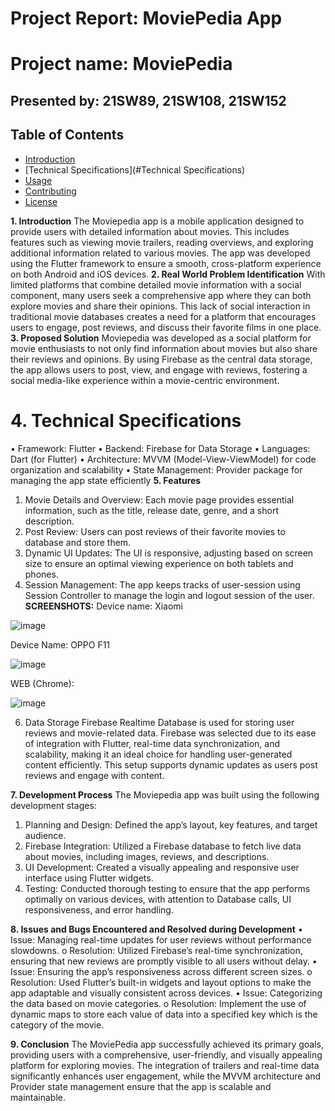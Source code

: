 # Project Report: MoviePedia App

# Project name: MoviePedia 
## Presented by: 21SW89, 21SW108, 21SW152

 ## Table of Contents
- [Introduction](#Introduction)
- [Technical Specifications](#Technical Specifications)
- [Usage](#usage)
- [Contributing](#contributing)
- [License](#license)

**1. Introduction**
The Moviepedia app is a mobile application designed to provide users with detailed information about movies. This includes features such as viewing movie trailers, reading overviews, and exploring additional information related to various movies. The app was developed using the Flutter framework to ensure a smooth, cross-platform experience on both Android and iOS devices.
**2. Real World Problem Identification**
With limited platforms that combine detailed movie information with a social component, many users seek a comprehensive app where they can both explore movies and share their opinions. This lack of social interaction in traditional movie databases creates a need for a platform that encourages users to engage, post reviews, and discuss their favorite films in one place.
**3. Proposed Solution**
Moviepedia was developed as a social platform for movie enthusiasts to not only find information about movies but also share their reviews and opinions. By using Firebase as the central data storage, the app allows users to post, view, and engage with reviews, fostering a social media-like experience within a movie-centric environment.

# **4. Technical Specifications**
•	Framework: Flutter
•	Backend: Firebase for Data Storage
•	Languages: Dart (for Flutter)
•	Architecture: MVVM (Model-View-ViewModel) for code organization and scalability
•	State Management: Provider package for managing the app state efficiently
**5. Features**
1.	Movie Details and Overview: Each movie page provides essential information, such as the title, release date, genre, and a short description.
2.	Post Review: Users can post reviews of their favorite movies to database and store them.
3.	Dynamic UI Updates: The UI is responsive, adjusting based on screen size to ensure an optimal viewing experience on both tablets and phones.
4.	Session Management: The app keeps tracks of user-session using Session Controller to manage the login and logout session of the user.
**SCREENSHOTS:**
Device name: Xiaomi 

 ![image](https://github.com/user-attachments/assets/49afaa12-50cc-4758-8a5a-a4733f6705d4)


Device Name: OPPO F11


 ![image](https://github.com/user-attachments/assets/1ad6b208-6b49-41e4-80c3-7827f36f6ff7)

WEB (Chrome): 


 ![image](https://github.com/user-attachments/assets/552238c5-a00d-4483-8469-44f2a7eeabfc)

6.	Data Storage 
Firebase Realtime Database is used for storing user reviews and movie-related data. Firebase was selected due to its ease of integration with Flutter, real-time data synchronization, and scalability, making it an ideal choice for handling user-generated content efficiently. This setup supports dynamic updates as users post reviews and engage with content.

**7. Development Process**
The Moviepedia app was built using the following development stages:
1.	Planning and Design: Defined the app’s layout, key features, and target audience.
2.	Firebase Integration: Utilized a Firebase database to fetch live data about movies, including images, reviews, and descriptions.
3.	UI Development: Created a visually appealing and responsive user interface using Flutter widgets.
4.	Testing: Conducted thorough testing to ensure that the app performs optimally on various devices, with attention to Database calls, UI responsiveness, and error handling.

**8. Issues and Bugs Encountered and Resolved during Development**
•	Issue: Managing real-time updates for user reviews without performance slowdowns.
o	Resolution: Utilized Firebase’s real-time synchronization, ensuring that new reviews are promptly visible to all users without delay.
•	Issue: Ensuring the app’s responsiveness across different screen sizes.
o	Resolution: Used Flutter’s built-in widgets and layout options to make the app adaptable and visually consistent across devices.
•	Issue: Categorizing the data based on movie categories.
o	Resolution: Implement the use of dynamic maps to store each value of data into a specified key which is the category of the movie.

**9. Conclusion**
The MoviePedia app successfully achieved its primary goals, providing users with a comprehensive, user-friendly, and visually appealing platform for exploring movies. The integration of trailers and real-time data significantly enhances user engagement, while the MVVM architecture and Provider state management ensure that the app is scalable and maintainable.

